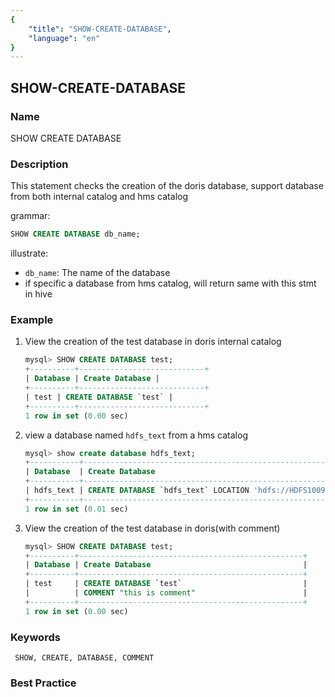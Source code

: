 ```yaml
---
{
    "title": "SHOW-CREATE-DATABASE",
    "language": "en"
}
---
```


<!--
Licensed to the Apache Software Foundation (ASF) under one
or more contributor license agreements.  See the NOTICE file
distributed with this work for additional information
regarding copyright ownership.  The ASF licenses this file
to you under the Apache License, Version 2.0 (the
"License"); you may not use this file except in compliance
with the License.  You may obtain a copy of the License at

  http://www.apache.org/licenses/LICENSE-2.0

Unless required by applicable law or agreed to in writing,
software distributed under the License is distributed on an
"AS IS" BASIS, WITHOUT WARRANTIES OR CONDITIONS OF ANY
KIND, either express or implied.  See the License for the
specific language governing permissions and limitations
under the License.
-->

## SHOW-CREATE-DATABASE

### Name

SHOW CREATE DATABASE

### Description

This statement checks the creation of the doris database, support database from both internal catalog and hms catalog

grammar:

```sql
SHOW CREATE DATABASE db_name;
````

illustrate:

- `db_name`: The name of the database
- if specific a database from hms catalog, will return same with this stmt in hive

### Example

1. View the creation of the test database in doris internal catalog

    ```sql
    mysql> SHOW CREATE DATABASE test;
    +----------+----------------------------+
    | Database | Create Database |
    +----------+----------------------------+
    | test | CREATE DATABASE `test` |
    +----------+----------------------------+
    1 row in set (0.00 sec)
    ````

2. view a database named `hdfs_text` from a hms catalog

    ```sql
    mysql> show create database hdfs_text;                                                                                     
    +-----------+------------------------------------------------------------------------------------+                         
    | Database  | Create Database                                                                    |                         
    +-----------+------------------------------------------------------------------------------------+                         
    | hdfs_text | CREATE DATABASE `hdfs_text` LOCATION 'hdfs://HDFS1009138/hive/warehouse/hdfs_text' |                         
    +-----------+------------------------------------------------------------------------------------+                         
    1 row in set (0.01 sec)  
    ```

3. View the creation of the test database in doris(with comment)

    ```sql
    mysql> SHOW CREATE DATABASE test;
    +----------+--------------------------------------------------+
    | Database | Create Database                                  |
    +----------+--------------------------------------------------+
    | test     | CREATE DATABASE `test`                           |
    |          | COMMENT "this is comment"                        |
    +----------+--------------------------------------------------+
    1 row in set (0.00 sec)
    ````

### Keywords

     SHOW, CREATE, DATABASE, COMMENT

### Best Practice